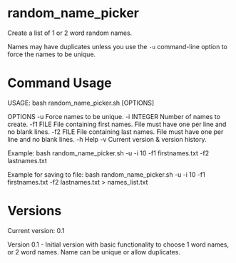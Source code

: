 # random_name_picker
Create a list of 1 or 2 word random names.

Names may have duplicates unless you use the `-u` command-line option to force the names to be unique.

# Command Usage
USAGE: bash random_name_picker.sh [OPTIONS]

  OPTIONS
   -u          Force names to be unique.
   -i INTEGER  Number of names to create.
   -f1 FILE    File containing first names. File must have one per line and no blank lines.
   -f2 FILE    File containing last names. File must have one per line and no blank lines.
   -h          Help
   -v          Current version & version history.

   Example:
      bash random_name_picker.sh -u -i 10 -f1 firstnames.txt -f2 lastnames.txt

   Example for saving to file:
      bash random_name_picker.sh -u -i 10 -f1 firstnames.txt -f2 lastnames.txt > names_list.txt


# Versions
Current version: 0.1

Version 0.1 - Initial version with basic functionality to choose 1 word names, or 2 word names.
              Name can be unique or allow duplicates.
